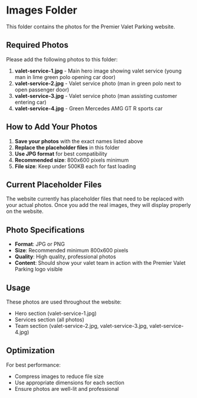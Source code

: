 # Images Folder

This folder contains the photos for the Premier Valet Parking website.

## Required Photos

Please add the following photos to this folder:

1. **valet-service-1.jpg** - Main hero image showing valet service (young man in lime green polo opening car door)
2. **valet-service-2.jpg** - Valet service photo (man in green polo next to open passenger door)
3. **valet-service-3.jpg** - Valet service photo (man assisting customer entering car)
4. **valet-service-4.jpg** - Green Mercedes AMG GT R sports car

## How to Add Your Photos

1. **Save your photos** with the exact names listed above
2. **Replace the placeholder files** in this folder
3. **Use JPG format** for best compatibility
4. **Recommended size**: 800x600 pixels minimum
5. **File size**: Keep under 500KB each for fast loading

## Current Placeholder Files

The website currently has placeholder files that need to be replaced with your actual photos. Once you add the real images, they will display properly on the website.

## Photo Specifications

- **Format**: JPG or PNG
- **Size**: Recommended minimum 800x600 pixels
- **Quality**: High quality, professional photos
- **Content**: Should show your valet team in action with the Premier Valet Parking logo visible

## Usage

These photos are used throughout the website:
- Hero section (valet-service-1.jpg)
- Services section (all photos)
- Team section (valet-service-2.jpg, valet-service-3.jpg, valet-service-4.jpg)

## Optimization

For best performance:
- Compress images to reduce file size
- Use appropriate dimensions for each section
- Ensure photos are well-lit and professional 
